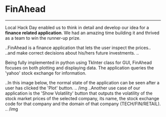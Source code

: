 # FinAhead
---

Local Hack Day enabled us to think in detail and develop our idea
for a **finance related application**. We had an amazing time building it
and thrived as a team to win the runner-up prize.

..FinAhead is a finance application that lets the user inspect the prices..
..and make correct decisions about his/hers future investments. ..

Being fully implemented in python using TkInter class for GUI, FinAhead focuses
on both plotting and displaying data. The application queries the 'yahoo' stock exchange
for information.

..In this image below, the normal state of the application can be seen after a user
has clicked the 'Plot' button. ..
/img
..Another use case of our application is the 'Show Volatility' button that outputs
the volatility of the stock market prices of the selected company, its name, the stock
exchange code for that company and the domain of that company (TECH/FIN/RETAIL). ..
/img

